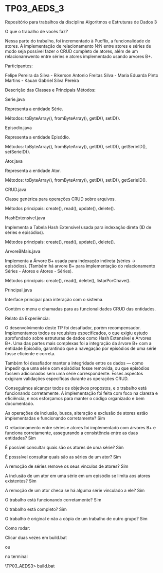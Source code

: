 # TP03_AEDS_3

Repositório para trabalhos da disciplina Algoritmos e Estruturas de Dados 3

O que o trabalho de vocês faz?

Nessa parte do trabalho, foi incrementado à Pucflix, a funcionalidade de atores. A implementação de relacionamento N:N entre atores e séries de modo seja possível fazer o CRUD completo de atores, além de um relacionamwento entre séries e atores implementado usando arvores B+. 

Participantes:

Felipe Pereira da Silva - Rikerson Antonio Freitas Silva - Maria Eduarda Pinto Martins - Kauan Gabriel Silva Pereira

Descrição das Classes e Principais Métodos:

Serie.java

Representa a entidade Série.

Métodos: toByteArray(), fromByteArray(), getID(), setID().

Episodio.java

Representa a entidade Episódio.

Métodos: toByteArray(), fromByteArray(), getID(), setID(), getSerieID(), setSerieID().

Ator.java

Representa a entidade Ator.

Métodos: toByteArray(), fromByteArray(), getID(), setID(), getSerieID().

CRUD.java

Classe genérica para operações CRUD sobre arquivos.

Métodos principais: create(), read(), update(), delete().

HashExtensivel.java

Implementa a Tabela Hash Extensível usada para indexação direta (ID de séries e episódios).

Métodos principais: create(), read(), update(), delete().

ArvoreBMais.java

Implementa a Árvore B+ usada para indexação indireta (séries → episódios). (Também há arvore B+ para implementação do relacionamento Séries - Atores e Atores - Séries).

Métodos principais: create(), read(), delete(), listarPorChave().

Principal.java

Interface principal para interação com o sistema.

Contém o menu e chamadas para as funcionalidades CRUD das entidades.

Relato da Experiência:

O desenvolvimento deste TP foi desafiador, porém recompensador. Implementamos todos os requisitos especificados, o que exigiu estudo aprofundado sobre estruturas de dados como Hash Extensível e Árvores B+. Uma das partes mais complexas foi a integração da árvore B+ com a entidade Episódio, garantindo que a navegação por episódios de uma série fosse eficiente e correta.

Também foi desafiador manter a integridade entre os dados — como impedir que uma série com episódios fosse removida, ou que episódios fossem adicionados sem uma série correspondente. Esses aspectos exigiram validações específicas durante as operações CRUD.

Conseguimos alcançar todos os objetivos propostos, e o trabalho está funcionando corretamente. A implementação foi feita com foco na clareza e eficiência, e nos esforçamos para manter o código organizado e bem documentado.

As operações de inclusão, busca, alteração e exclusão de atores estão implementadas e funcionando corretamente? Sim

O relacionamento entre séries e atores foi implementado com árvores B+ e funciona corretamente, assegurando a consistência entre as duas entidades? Sim

É possível consultar quais são os atores de uma série? Sim

É posssível consultar quais são as séries de um ator? Sim

A remoção de séries remove os seus vínculos de atores? Sim

A inclusão de um ator em uma série em um episódio se limita aos atores existentes? Sim

A remoção de um ator checa se há alguma série vinculado a ele? Sim

O trabalho está funcionando corretamente? Sim

O trabalho está completo? Sim

O trabalho é original e não a cópia de um trabalho de outro grupo? Sim

Como rodar:

Clicar duas vezes em build.bat

ou

no terminal

\TP03_AEDS3>
build.bat

